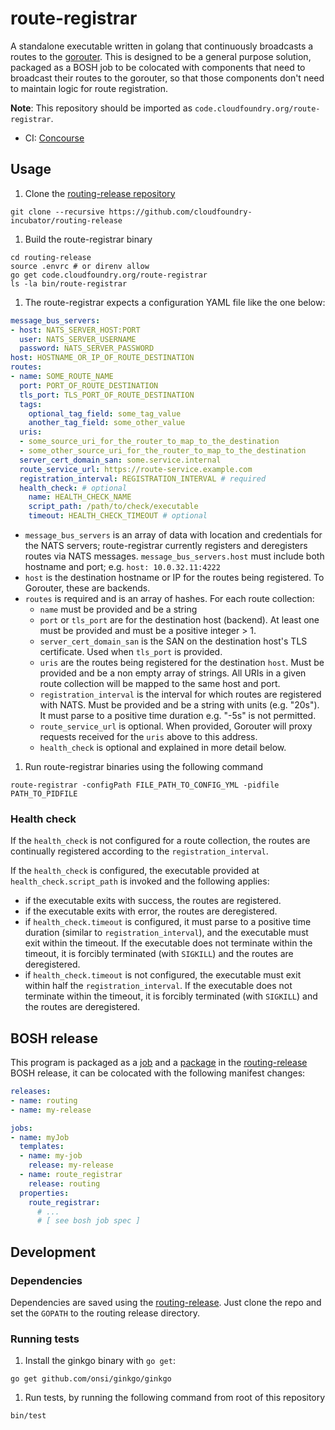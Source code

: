 route-registrar
===============

A standalone executable written in golang that continuously broadcasts a routes to the [gorouter](https://github.com/cloudfoundry/gorouter).  This is designed to be a general purpose solution, packaged as a BOSH job to be colocated with components that need to broadcast their routes to the gorouter, so that those components don't need to maintain logic for route registration.

**Note**: This repository should be imported as `code.cloudfoundry.org/route-registrar`.

* CI: [Concourse](https://cf-routing.ci.cf-app.com/pipelines/route-registrar)

## Usage

1. Clone the [routing-release repository](https://github.com/cloudfoundry-incubator/routing-release)
  ```
  git clone --recursive https://github.com/cloudfoundry-incubator/routing-release
  ```

1. Build the route-registrar binary
  ```
  cd routing-release
  source .envrc # or direnv allow
  go get code.cloudfoundry.org/route-registrar
  ls -la bin/route-registrar
  ```

1. The route-registrar expects a configuration YAML file like the one below:
  ```yaml
  message_bus_servers:
  - host: NATS_SERVER_HOST:PORT
    user: NATS_SERVER_USERNAME
    password: NATS_SERVER_PASSWORD
  host: HOSTNAME_OR_IP_OF_ROUTE_DESTINATION
  routes:
  - name: SOME_ROUTE_NAME
    port: PORT_OF_ROUTE_DESTINATION
    tls_port: TLS_PORT_OF_ROUTE_DESTINATION
    tags:
      optional_tag_field: some_tag_value
      another_tag_field: some_other_value
    uris:
    - some_source_uri_for_the_router_to_map_to_the_destination
    - some_other_source_uri_for_the_router_to_map_to_the_destination
    server_cert_domain_san: some.service.internal
    route_service_url: https://route-service.example.com
    registration_interval: REGISTRATION_INTERVAL # required
    health_check: # optional
      name: HEALTH_CHECK_NAME
      script_path: /path/to/check/executable
      timeout: HEALTH_CHECK_TIMEOUT # optional
  ```
  - `message_bus_servers` is an array of data with location and credentials for the NATS servers; route-registrar currently registers and deregisters routes via NATS messages. `message_bus_servers.host` must include both hostname and port; e.g. `host: 10.0.32.11:4222`
  - `host` is the destination hostname or IP for the routes being registered. To Gorouter, these are backends.
  - `routes` is required and is an array of hashes. For each route collection:
    - `name` must be provided and be a string
    - `port` or `tls_port` are for the destination host (backend). At least one must be provided and must be a positive integer > 1.
    - `server_cert_domain_san` is the SAN on the destination host's TLS certificate. Used when `tls_port` is provided.
    - `uris` are the routes being registered for the destination `host`. Must be provided and be a non empty array of strings.  All URIs in a given route collection will be mapped to the same host and port.
    - `registration_interval` is the interval for which routes are registered with NATS. Must be provided and be a string with units (e.g. "20s"). It must parse to a positive time duration e.g. "-5s" is not permitted.
    - `route_service_url` is optional. When provided, Gorouter will proxy requests received for the `uris` above to this address.
    - `health_check` is optional and explained in more detail below.

1. Run route-registrar binaries using the following command
  ```
  route-registrar -configPath FILE_PATH_TO_CONFIG_YML -pidfile PATH_TO_PIDFILE
  ```

### Health check

If the `health_check` is not configured for a route collection, the routes are continually registered according to the `registration_interval`.

If the `health_check` is configured, the executable provided at `health_check.script_path` is invoked and the following applies:
- if the executable exits with success, the routes are registered.
- if the executable exits with error, the routes are deregistered.
- if `health_check.timeout` is configured, it must parse to a positive time duration (similar to `registration_interval`), and the executable must exit within the timeout. If the executable does not terminate within the timeout, it is forcibly terminated (with `SIGKILL`) and the routes are deregistered.
- if `health_check.timeout` is not configured, the executable must exit within half the `registration_interval`. If the executable does not terminate within the timeout, it is forcibly terminated (with `SIGKILL`) and the routes are deregistered.

## BOSH release

This program is packaged as a [job](https://github.com/cloudfoundry-incubator/routing-release/tree/master/jobs/route_registrar) and a [package](https://github.com/cloudfoundry-incubator/routing-release/tree/master/packages/route_registrar) in the [routing-release](https://github.com/cloudfoundry-incubator/routing-release)
BOSH release, it can be colocated with the following manifest changes:

```yaml
releases:
- name: routing
- name: my-release

jobs:
- name: myJob
  templates:
  - name: my-job
    release: my-release
  - name: route_registrar
    release: routing
  properties:
    route_registrar:
      # ...
      # [ see bosh job spec ]

```

## Development

### Dependencies

Dependencies are saved using the [routing-release](https://github.com/cloudfoundry-incubator/routing-release).
Just clone the repo and set the `GOPATH` to the routing release directory.

### Running tests

1. Install the ginkgo binary with `go get`:
  ```
  go get github.com/onsi/ginkgo/ginkgo
  ```

1. Run tests, by running the following command from root of this repository
  ```
  bin/test
  ```
